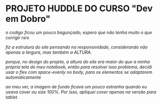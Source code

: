 # PROJETO HUDDLE DO CURSO "Dev em Dobro"

*o codigo ficou um pouco bagunçado; espero que não tenha muito o que corrigir rsrs*

*fiz a estrutura do site pensando na responsividade, considerando não apenas a largura, mas também a ALTURA.*

*porque, no design do projeto, a altura do site era maior do que a minha própria tela do meu notebook, então para resolver isso problema, decidi usar o flex com space-evenly no body, para os elementos se adaptarem automaticamente*

*ao meu ver, a imagem de fundo ficava um pouco estranha quando eu usava cover ou size 100%. Por isso, apliquei cover apenas na versão para tablet.*